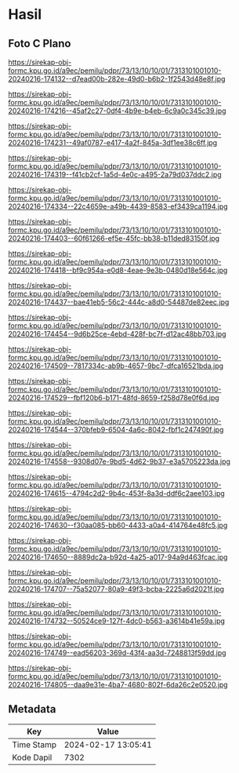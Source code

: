 # Hasil

## Foto C Plano

https://sirekap-obj-formc.kpu.go.id/a9ec/pemilu/pdpr/73/13/10/10/01/7313101001010-20240216-174132--d7ead00b-282e-49d0-b6b2-1f2543d48e8f.jpg

https://sirekap-obj-formc.kpu.go.id/a9ec/pemilu/pdpr/73/13/10/10/01/7313101001010-20240216-174216--45af2c27-0df4-4b9e-b4eb-6c9a0c345c39.jpg

https://sirekap-obj-formc.kpu.go.id/a9ec/pemilu/pdpr/73/13/10/10/01/7313101001010-20240216-174231--49af0787-e417-4a2f-845a-3df1ee38c6ff.jpg

https://sirekap-obj-formc.kpu.go.id/a9ec/pemilu/pdpr/73/13/10/10/01/7313101001010-20240216-174319--f41cb2cf-1a5d-4e0c-a495-2a79d037ddc2.jpg

https://sirekap-obj-formc.kpu.go.id/a9ec/pemilu/pdpr/73/13/10/10/01/7313101001010-20240216-174334--22c4659e-a49b-4439-8583-ef3439ca1194.jpg

https://sirekap-obj-formc.kpu.go.id/a9ec/pemilu/pdpr/73/13/10/10/01/7313101001010-20240216-174403--60f61266-ef5e-45fc-bb38-b11ded83150f.jpg

https://sirekap-obj-formc.kpu.go.id/a9ec/pemilu/pdpr/73/13/10/10/01/7313101001010-20240216-174418--bf9c954a-e0d8-4eae-9e3b-0480d18e564c.jpg

https://sirekap-obj-formc.kpu.go.id/a9ec/pemilu/pdpr/73/13/10/10/01/7313101001010-20240216-174437--bae41eb5-56c2-444c-a8d0-54487de82eec.jpg

https://sirekap-obj-formc.kpu.go.id/a9ec/pemilu/pdpr/73/13/10/10/01/7313101001010-20240216-174454--9d6b25ce-4ebd-428f-bc7f-d12ac48bb703.jpg

https://sirekap-obj-formc.kpu.go.id/a9ec/pemilu/pdpr/73/13/10/10/01/7313101001010-20240216-174509--7817334c-ab9b-4657-9bc7-dfca16521bda.jpg

https://sirekap-obj-formc.kpu.go.id/a9ec/pemilu/pdpr/73/13/10/10/01/7313101001010-20240216-174529--fbf120b6-b171-48fd-8659-f258d78e0f6d.jpg

https://sirekap-obj-formc.kpu.go.id/a9ec/pemilu/pdpr/73/13/10/10/01/7313101001010-20240216-174544--370bfeb9-6504-4a6c-8042-fbf1c247490f.jpg

https://sirekap-obj-formc.kpu.go.id/a9ec/pemilu/pdpr/73/13/10/10/01/7313101001010-20240216-174558--9308d07e-9bd5-4d62-9b37-e3a5705223da.jpg

https://sirekap-obj-formc.kpu.go.id/a9ec/pemilu/pdpr/73/13/10/10/01/7313101001010-20240216-174615--4794c2d2-9b4c-453f-8a3d-ddf6c2aee103.jpg

https://sirekap-obj-formc.kpu.go.id/a9ec/pemilu/pdpr/73/13/10/10/01/7313101001010-20240216-174630--f30aa085-bb60-4433-a0a4-414764e48fc5.jpg

https://sirekap-obj-formc.kpu.go.id/a9ec/pemilu/pdpr/73/13/10/10/01/7313101001010-20240216-174650--8889dc2a-b92d-4a25-a017-94a9d463fcac.jpg

https://sirekap-obj-formc.kpu.go.id/a9ec/pemilu/pdpr/73/13/10/10/01/7313101001010-20240216-174707--75a52077-80a9-49f3-bcba-2225a6d2021f.jpg

https://sirekap-obj-formc.kpu.go.id/a9ec/pemilu/pdpr/73/13/10/10/01/7313101001010-20240216-174732--50524ce9-127f-4dc0-b563-a3614b41e59a.jpg

https://sirekap-obj-formc.kpu.go.id/a9ec/pemilu/pdpr/73/13/10/10/01/7313101001010-20240216-174749--ead56203-369d-43f4-aa3d-7248813f59dd.jpg

https://sirekap-obj-formc.kpu.go.id/a9ec/pemilu/pdpr/73/13/10/10/01/7313101001010-20240216-174805--daa9e31e-4ba7-4680-802f-6da26c2e0520.jpg


## Metadata

| Key        | Value               |
| ---------- | ------------------- |
| Time Stamp | 2024-02-17 13:05:41 |
| Kode Dapil | 7302                |



